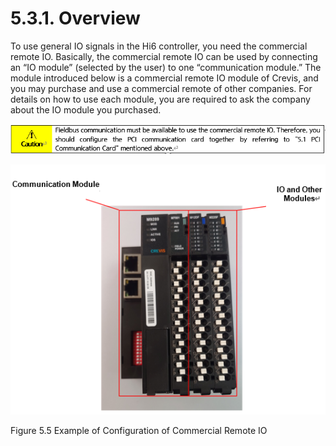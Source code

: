 ﻿# 5.3.1. Overview

To use general IO signals in the Hi6 controller, you need the commercial remote IO. Basically, the commercial remote IO can be used by connecting an “IO module” (selected by the user) to one “communication module.” The module introduced below is a commercial remote IO module of Crevis, and you may purchase and use a commercial remote of other companies. For details on how to use each module, you are required to ask the company about the IO module you purchased.

![](../../_assets/5.3.1._개요(Hi6)-주의.png  )

![](../../_assets/그림_5.5상용_리모트_IO_구성_예시.png  )

Figure 5.5 Example of Configuration of Commercial Remote IO
